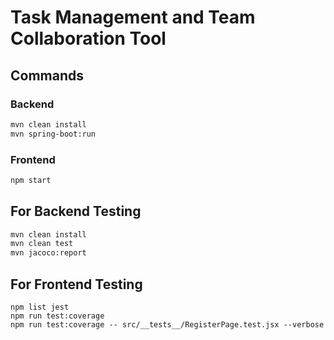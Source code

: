 # Task Management and Team Collaboration Tool

## Commands

### Backend

```sh
mvn clean install
mvn spring-boot:run
```

### Frontend

```sh
npm start
```

## For Backend Testing

```sh
mvn clean install
mvn clean test
mvn jacoco:report
```

## For Frontend Testing

```
npm list jest
npm run test:coverage
npm run test:coverage -- src/__tests__/RegisterPage.test.jsx --verbose
```